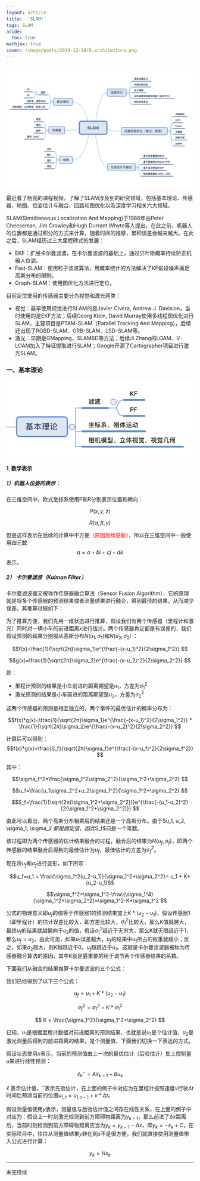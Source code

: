 ```yaml
---
layout: article
title:  'SLAM!'
tags: SLAM
aside:
  toc: true
mathjax: true
cover: /image/posts/2019-12-29/0.architecture.png
---
```


![architecture-all](/image/posts/2019-12-29/0.architecture-all.png)

最近看了杨亮的课程视频，了解了SLAM涉及到的研究领域，包括基本理论、传感器、地图、位姿估计与融合、回路和图优化以及深度学习相关六大领域。

<!--more-->

SLAM(Simultaneous Localization And Mapping)于1986年由Peter Cheeseman, Jim Crowley和Hugh Durrant Whyte等人提出。在此之前，机器人的位置都是通过积分的方式来计算，随着时间的推移，累积误差会越来越大。在此之后，SLAM经历过三大里程碑式的发展：
- EKF：扩展卡尔曼滤波，在卡尔曼滤波的基础上，通过贝叶斯概率持续矫正机器人位姿。
- Fast-SLAM：使用粒子滤波算法，用概率统计的方法解决了KF假设噪声满足高斯分布的限制。
- Graph-SLAM：使用图优化方法进行定位。

目前定位使用的传感器主要分为视觉和激光两类：
- 视觉：最早使用视觉进行SLAM的是Javier Civera, Andrew J. Davision，当时使用的是EKF方法；后续Georg Klein, David Murray使用多线程图优化进行SLAM，主要项目是PTAM-SLAM（Parallel Tracking And Mapping），后续还出现了RGBD-SLAM、ORB-SLAM、LSD-SLAM等。
- 激光：早期是GMapping、SLAM6D等方法；后续Ji Zhang的LOAM、V-LOAM加入了特征提取进行SLAM；Google开源了Cartographer项目进行激光SLAM。

### 一、基本理论

![base-theory](/image/posts/2019-12-29/1.base-theory.png)


#### 1. 数学表示

##### 1）机器人位姿的表示：

在三维空间中，欧式坐标系使用P和R分别表示位置和朝向：

$$P(x,y,z)$$

$$R(\alpha,\beta,\gamma)$$

但是这样表示在后续的计算中不方便<span style="color:red;">（原因后续更新）</span>，所以在三维空间中一般使用四元数
$$q=a+bi+cj+dk$$
表示。

##### 2） 卡尔曼滤波（Kalman Filter）

卡尔曼滤波器又被称作传感器融合算法（Sensor Fusion Algorithm），它的原理就是将多个传感器的预测结果或者测量结果进行融合，得到最佳的结果，从而减少误差。其推算过程如下：

为了推算方便，我们先用一维状态进行推算，假设我们有两个传感器（里程计和激光）同时对一辆小车的前进距离$x$进行估计。两个传感器肯定都是有误差的，我们假设预测的结果分别服从高斯分布$N(u_1, \sigma_1)$和$N(u_2, \sigma_2)$ ：

$$f(x)=\frac{1}{\sqrt{2π}\sigma_1}e^{\frac{-(x-u_1)^2}{2\sigma_1^2}} $$

$$g(x)=\frac{1}{\sqrt{2π}\sigma_2}e^{\frac{-(x-u_2)^2}{2\sigma_2^2}} $$

即：
- 里程计预测的结果是小车前进的距离期望是$u_1$，方差为$\sigma_1^2$
- 激光预测的结果是小车前进的距离期望是$u_2$，方差为$\sigma_2^2$

这两个传感器的预测是相互独立的，两个事件的最优估计的概率分布为：

$$f(x)*g(x)=\frac{1}{\sqrt{2π}\sigma_1}e^{\frac{-(x-u_1)^2}{2\sigma_1^2}} * \frac{1}{\sqrt{2π}\sigma_2}e^{\frac{-(x-u_2)^2}{2\sigma_2^2}} $$

计算后可以得到：
$$f(x)*g(x)=\frac{S_f}{\sqrt{2π}\sigma_f}e^{\frac{-(x-u_f)^2}{2\sigma_f^2}} $$

其中：

$$\sigma_f^2=\frac{\sigma_1^2\sigma_2^2}{\sigma_1^2+\sigma_2^2} $$

$$u_f=\frac{u_1\sigma_2^2+u_2\sigma_1^2}{\sigma_1^2+\sigma_2^2} $$

$$S_f=\frac{1}{\sqrt{2π(\sigma_1^2+\sigma_2^2)}}e^{\frac{-(u_1-u_2)^2}{2(\sigma_1^2+\sigma_2^2)}} $$

由此可以看出，两个高斯分布相乘后的结果还是一个高斯分布。由于$u_1, u_2, \sigma_1, \sigma_2 $都是固定值，因此$S_f$只是一个常数。

该过程即为两个传感器的估计结果融合的过程，融合后的结果为$N(u_f, \sigma_f)$，即两个传感器的结果融合后得到的最佳估计为$u_f$，最佳估计的方差为$\sigma_f^2$。

现在将$u_f$和$\sigma_f$进行变形，如下所示：

$$u_f=u_1 + \frac{\sigma_1^2(u_2-u_1)}{\sigma_1^2+\sigma_2^2}= u_1 + K*(u_2-u_1)$$

$$\sigma_f^2=\sigma_1^2-\frac{\sigma_1^4}{\sigma_1^2+\sigma_2^2}=\sigma_1^2-K*\sigma_1^2 $$

公式的物理意义即$u_f$的值等于传感器1的预测结果加上$K*(u_2-u_1)$，假设传感器1（即里程计）的估计误差比较大，即方差比较大，$\sigma_1^2$比较大，那么$K$值就越大，最终$u_f$的结果就越偏向于$u_2$的值，假设$\sigma_1^2$趋近于无穷大，那么K就无限趋近于1，那么$u_f=u_2$，由此可见，如果$u_1$误差越大，$u_f$的结果中$u_1$所占的权重就越小；反之，如果$\sigma_2$越大，则$K$越趋近于0，$u_f$越趋近于$u_1$。这就是卡尔曼滤波器被称为传感器融合算法的原因，其中K就是最重要的用于调节两个传感器结果的系数。

下面我们从融合的结果推算卡尔曼滤波的五个公式：

我们已经得到了以下三个公式：

$$u_f = u_1 + K*(u_2-u_1)$$

$$\sigma_f^2 = \sigma_1^2-K*\sigma_1^2$$

$$ K = \frac{\sigma_1^2}{\sigma_1^2+\sigma_2^2} $$

已知，$u_1$是根据里程计数据对前进距离的预测结果，也就是说$u_1$是个估计值，$u_2$是激光测量后得到的前进距离的结果，是个测量值，下面我们切换一下表达的方式。

假设状态使用$x$表示，当前的预测值由上一次的最优估计（后验估计）加上控制量$u$来进行线性预测：

$$\hat{x}_k^- = A\hat{x}_{k-1} + Bu_k $$

$\hat{x}$ 表示估计值，$^-$表示先验估计，在上面的例子中对应为在里程计按照速度$v$行驶$\Delta{t}$时间后预测当前的位置$u_{1,t} = u_{1,t-1} + v * \Delta{t}$。

假设测量值使用$y$表示，测量值与后验估计值之间存在线性关系，在上面的例子中对应为：假设上一时刻激光检测到前方障碍物距离为$y_{k-1}$，那么前进了$\Delta{x}$距离后，当前时刻检测到前方障碍物距离应当为$y_k = y_{k-1} - \Delta{x}$，即$y_k = - x_k + C$，在实际项目中，往往从测量值结果$y$转化到$x$不是很方便，我们就直接使用测量值带入公式进行计算：

$$y_k = H x_k$$


---

未完待续

<!-- 

### 二、传感器

![sensor](/image/posts/2019-12-29/2.sensor.png)


### 三、地图

![map](/image/posts/2019-12-29/3.map.png)


### 四、位姿估计与融合

![pose](/image/posts/2019-12-29/4.pose.png)


### 五、回路和图优化

![g2o](/image/posts/2019-12-29/5.g2o.png)


### 六、深度学习

![deep-learning](/image/posts/2019-12-29/6.deep-learning.png)



 -->
